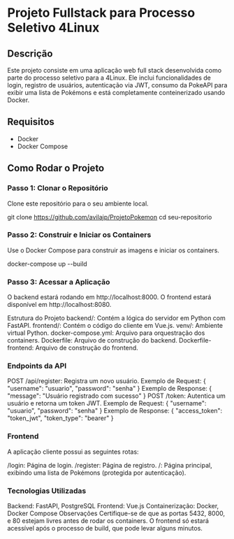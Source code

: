 # Projeto Fullstack para Processo Seletivo 4Linux

## Descrição
Este projeto consiste em uma aplicação web full stack desenvolvida como parte do processo seletivo para a 4Linux. Ele inclui funcionalidades de login, registro de usuários, autenticação via JWT, consumo da PokeAPI para exibir uma lista de Pokémons e está completamente conteinerizado usando Docker.

## Requisitos
- Docker
- Docker Compose

## Como Rodar o Projeto

### Passo 1: Clonar o Repositório
Clone este repositório para o seu ambiente local.


git clone https://github.com/avilajp/ProjetoPokemon
cd seu-repositorio

### Passo 2: Construir e Iniciar os Containers
Use o Docker Compose para construir as imagens e iniciar os containers.

docker-compose up --build

### Passo 3: Acessar a Aplicação
O backend estará rodando em http://localhost:8000.
O frontend estará disponível em http://localhost:8080.

Estrutura do Projeto
backend/: Contém a lógica do servidor em Python com FastAPI.
frontend/: Contém o código do cliente em Vue.js.
venv/: Ambiente virtual Python.
docker-compose.yml: Arquivo para orquestração dos containers.
Dockerfile: Arquivo de construção do backend.
Dockerfile-frontend: Arquivo de construção do frontend.

### Endpoints da API
POST /api/register: Registra um novo usuário.
Exemplo de Request:
{
  "username": "usuario",
  "password": "senha"
}
Exemplo de Response:
{
  "message": "Usuário registrado com sucesso"
}
POST /token: Autentica um usuário e retorna um token JWT.
Exemplo de Request:
{
  "username": "usuario",
  "password": "senha"
}
Exemplo de Response:
{
  "access_token": "token_jwt",
  "token_type": "bearer"
}

### Frontend
A aplicação cliente possui as seguintes rotas:

/login: Página de login.
/register: Página de registro.
/: Página principal, exibindo uma lista de Pokémons (protegida por autenticação).

### Tecnologias Utilizadas
Backend: FastAPI, PostgreSQL
Frontend: Vue.js
Containerização: Docker, Docker Compose
Observações
Certifique-se de que as portas 5432, 8000, e 80 estejam livres antes de rodar os containers.
O frontend só estará acessível após o processo de build, que pode levar alguns minutos.